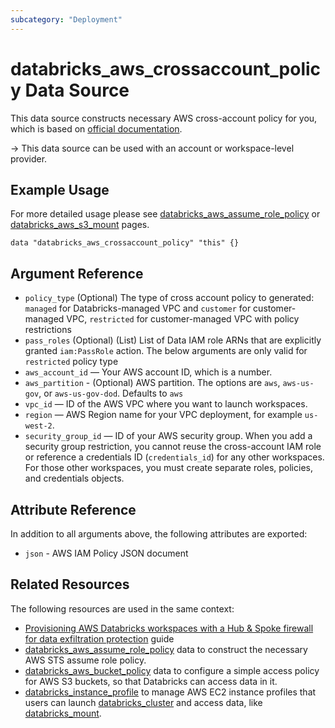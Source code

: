 ```yaml
---
subcategory: "Deployment"
---
```

# databricks_aws_crossaccount_policy Data Source

This data source constructs necessary AWS cross-account policy for you, which is based on [official documentation](https://docs.databricks.com/administration-guide/account-api/iam-role.html#language-Your%C2%A0VPC,%C2%A0default).

-> This data source can be used with an account or workspace-level provider.

## Example Usage

For more detailed usage please see [databricks_aws_assume_role_policy](aws_assume_role_policy.md) or [databricks_aws_s3_mount](../resources/mount.md) pages.

```hcl
data "databricks_aws_crossaccount_policy" "this" {}
```

## Argument Reference

* `policy_type` (Optional) The type of cross account policy to generated: `managed` for Databricks-managed VPC and `customer` for customer-managed VPC, `restricted` for customer-managed VPC with policy restrictions
* `pass_roles` (Optional) (List) List of Data IAM role ARNs that are explicitly granted `iam:PassRole` action.
The below arguments are only valid for `restricted` policy type
* `aws_account_id` — Your AWS account ID, which is a number.
* `aws_partition` - (Optional) AWS partition. The options are `aws`, `aws-us-gov`, or `aws-us-gov-dod`. Defaults to `aws`
* `vpc_id` — ID of the AWS VPC where you want to launch workspaces.
* `region` — AWS Region name for your VPC deployment, for example `us-west-2`.
* `security_group_id` — ID of your AWS security group. When you add a security group restriction, you cannot reuse the cross-account IAM role or reference a credentials ID (`credentials_id`) for any other workspaces. For those other workspaces, you must create separate roles, policies, and credentials objects.

## Attribute Reference

In addition to all arguments above, the following attributes are exported:

* `json` - AWS IAM Policy JSON document

## Related Resources

The following resources are used in the same context:

* [Provisioning AWS Databricks workspaces with a Hub & Spoke firewall for data exfiltration protection](../guides/aws-e2-firewall-hub-and-spoke.md) guide
* [databricks_aws_assume_role_policy](aws_assume_role_policy.md) data to construct the necessary AWS STS assume role policy.
* [databricks_aws_bucket_policy](aws_bucket_policy.md) data to configure a simple access policy for AWS S3 buckets, so that Databricks can access data in it.
* [databricks_instance_profile](../resources/instance_profile.md) to manage AWS EC2 instance profiles that users can launch [databricks_cluster](../resources/cluster.md) and access data, like [databricks_mount](../resources/mount.md).
